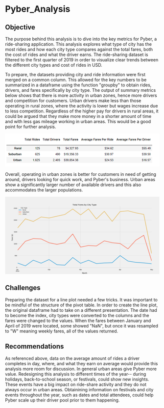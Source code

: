 # Pyber_Analysis

## Objective
The purpose behind this analysis is to dive into the key metrics for Pyber, a ride-sharing application. This analysis explores what type of city has the most rides and how each city type compares against the total fares, both the cost of rides and what the driver earns. The ride-sharing dataset is filtered to the first quarter of 2019 in order to visualize clear trends between the different city types and cost of rides in USD.

To prepare, the datasets providing city and ride information were first merged on a common column. This allowed for the key numbers to be summarized in a dataframe using the function "groupby" to obtain rides, drivers, and fares specifically by city type. The output of summary metrics below shows that there is more activity in urban zones, hence more drivers and competition for customers. Urban drivers make less than those operating in rural zones, where the activity is lower but wages increase due to less competition. Regardless of the higher pay for drivers in rural areas, it could be argued that they make more money in a shorter amount of time and with less gas mileage working in urban areas. This would be a good point for further analysis.

![alt text](https://github.com/elenaguilarv/PyBer_Analysis/blob/master/Summarydf.PNG)

Overall, operating in urban zones is better for customers in need of getting around, drivers looking for quick work, and Pyber's business. Urban areas show a significantly larger number of available drivers and this also accommodates the larger populations.

![alt text](https://github.com/elenaguilarv/PyBer_Analysis/blob/master/Challenge_fares_summary.png)

## Challenges
Preparing the dataset for a line plot needed a few tricks. It was important to be mindful of the structure of the pivot table. In order to create the line plot, the original dataframe had to take on a different presentation. The date had to become the index, city types were converted to the columns and the fares were changed to the values. When the fares between January and April of 2019 were located, some showed "NaN", but once it was resampled to "W" meaning weekly fares, all of the values returned.

## Recommendations
As referenced above, data on the average amount of rides a driver completes in day, where, and what they earn on average would provide this analysis more room for discussion. In general urban areas give Pyber more value. Redesigning this analysis to different times of the year-- during holidays, back-to-school season, or festivals, could show new insights. These events have a big impact on ride-share activity and they do not always occur in urban areas. Obtainining information on festivals and city events throughout the year, such as dates and total attendees, could help Pyber scale up their driver pool prior to them happening. 
